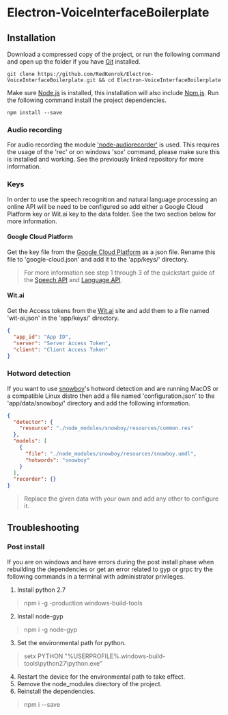# Electron-VoiceInterfaceBoilerplate

## Installation
Download a compressed copy of the project, or run the following command and open up the folder if you have [Git](https://git-scm.com) installed.
```
git clone https://github.com/RedKenrok/Electron-VoiceInterfaceBoilerplate.git && cd Electron-VoiceInterfaceBoilerplate
```

Make sure [Node.js](htpps://nodejs.org) is installed, this installation will also include [Npm.js](htpps://npmjs.org). Run the following command install the project dependencies.
```
npm install --save
```

### Audio recording
For audio recording the module ['node-audiorecorder'](https://github.com/RedKenrok/node-audiorecorder) is used. This requires the usage of the 'rec' or on windows 'sox' command, please make sure this is installed and working. See the previously linked repository for more information.

### Keys
In order to use the speech recognition and natural language processing an online API will be need to be configured so add either a Google Cloud Platform key or Wit.ai key to the data folder. See the two section below for more information.

#### Google Cloud Platform
Get the key file from the [Google Cloud Platform](https://console.cloud.google.com) as a json file. Rename this file to 'google-cloud.json' and add it to the 'app/keys/' directory.

> For more information see step 1 through 3 of the quickstart guide of the [Speech API](https://github.com/googleapis/nodejs-speech/#quickstart) and [Language API](https://github.com/googleapis/nodejs-language/#quickstart).

#### Wit.ai
Get the Access tokens from the [Wit.ai](https://wit.ai) site and add them to a file named 'wit-ai.json' in the 'app/keys/' directory.

```JSON
{
  "app_id": "App ID",
  "server": "Server Access Token",
  "client": "Client Access Token"
}
```

### Hotword detection
If you want to use [snowboy](https://snowboy.kitt.ai)'s hotword detection and are running MacOS or a compatible Linux distro then add a file named 'configuration.json' to the 'app/data/snowboy/' directory and add the following information.

```JSON
{
  "detector": {
    "resource": "./node_modules/snowboy/resources/common.res"
  },
  "models": [
    {
      "file": "./node_modules/snowboy/resources/snowboy.umdl",
      "hotwords": "snowboy"
    }
  ],
  "recorder": {}
}
```

> Replace the given data with your own and add any other to configure it.

## Troubleshooting

### Post install

If you are on windows and have errors during the post install phase when rebuilding the dependencies or get an error related to gyp or grpc try the following commands in a terminal with administrator privileges.
1. Install python 2.7
> npm i -g -production windows-build-tools
2. Install node-gyp
> npm i -g node-gyp
3. Set the environmental path for python.
> setx PYTHON "%USERPROFILE%\.windows-build-tools\python27\python.exe"
4. Restart the device for the environmental path to take effect.
5. Remove the node_modules directory of the project.
6. Reinstall the dependencies.
> npm i --save
